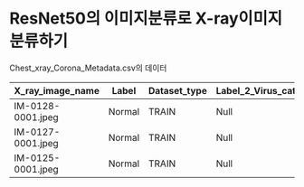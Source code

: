 # ResNet50의 이미지분류로 X-ray이미지 분류하기

Chest_xray_Corona_Metadata.csv의 데이터

X_ray_image_name|Label|Dataset_type|Label_2_Virus_category|Label_1_Virus_category
---|---|---|---|---|
IM-0128-0001.jpeg|Normal|TRAIN|Null|Null
IM-0127-0001.jpeg|Normal|TRAIN|Null|Null
IM-0125-0001.jpeg|Normal|TRAIN|Null|Null
